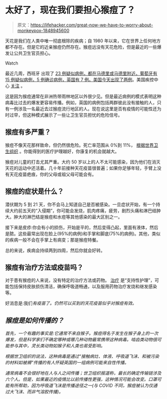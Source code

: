 # 太好了，现在我们要担心猴痘了？

> 原文：<https://lifehacker.com/great-now-we-have-to-worry-about-monkeypox-1848945600>

天花是我们在人类中唯一彻底根除的疾病；自 1980 年以来，它在世界上任何地方都不存在。但是它的近亲猴痘仍然存在。猴痘远没有天花危险，但是最近的一些爆发让公共卫生官员担心。

Watch

最近几周，西班牙 出现了 [23 例疑似病例，都在马德里或马德里附近。葡萄牙有 15 例疑似病例，5 例确诊病例，英国有 7 例。美国今天出现了两例](https://www.theguardian.com/world/2022/may/18/monkeypox-alert-spain-men-show-symptoms)[](https://www.npr.org/sections/goatsandsoda/2022/05/18/927043767/rare-monkeypox-outbreak-in-u-k-and-europe-what-is-it-and-should-we-worry)。美国疾控中心 [关注](https://www.statnews.com/2022/05/17/cdc-expresses-concern-about-possibility-of-undetected-monkeypox-spread-in-u-k/) 。

这是因为猴痘通常在非洲热带雨林地区以外很少见。但是最近病例的模式表明这种病毒比过去的爆发更容易传播。例如，英国的病例包括两群彼此没有接触的人，只有一例涉及一名最近去过猴痘流行地区的人。现在说这里是否有疫情的可能性还为时过早，但这种模式展示了一些让卫生官员担忧的危险信号。

## 猴痘有多严重？

猴痘不像天花那样致命，但仍然很危险。死亡率范围从 0%到 11%， [根据世界卫生组织](https://www.who.int/news-room/fact-sheets/detail/monkeypox) 。你能得到的医疗护理越好，你康复的机会就越大。

猴痘对儿童的打击尤其严重。大约 50 岁以上的人不太可能感染，因为他们在消灭天花的运动中还活着。几十年前接种天花疫苗很普遍；如果你足够年轻，手臂上没有天花疫苗疤痕，你的父母或祖父母可能会有。

## 猴痘的症状是什么？

潜伏期为 5 到 21 天，你不会马上知道自己是否被感染。一旦症状开始，有一个持续大约前五天的“入侵期”，你可能会发烧，肌肉疼痛，疲劳，剧烈头痛和淋巴结肿大。肿大的淋巴结是猴痘和水痘等其他感染的最大区别之一。

接下来是皮疹:你会有小的损伤，开始是平的，然后变得凸起，里面有液体，然后是脓。这些最常出现在脸上(95%的病例)和手掌和脚底(75%的病例)。其他，类似的疾病一般不会在手掌上有病变；那是猴痘特餐。

总的来说，疾病会持续两到四周，然后你就会好转。

## 猴痘有治疗方法或疫苗吗？

对于患有猴痘的人来说，没有特定的治疗方法或药物。 [治疗](https://www.ncbi.nlm.nih.gov/pmc/articles/PMC5744154/) 是“支持性护理”，可能包括保持皮肤损伤清洁，确保呼吸道畅通，以及服用药物治疗发烧和继发感染等。

好消息是:我们*有疫苗了。仍然可以买到的天花疫苗似乎对猴痘有效。*

## *猴痘是如何传播的？*

*首先，一个有趣的事实是:它通常不来自猴子。猴痘得名于发生在猴子身上的一次爆发，但是科学家们不确定哪种或哪几种动物最常携带这种病毒。啮齿类动物很可能参与其中，灵长类动物如猴子和人类也易受影响。*

*根据世卫组织的说法，这种病毒是通过“接触病灶、体液、呼吸道飞沫、和被污染的材料如被褥”传播的有人怀疑英国的一组病例可能来自性传播。*

*通常病毒不会很好地在人与人之间传播；世卫组织报道称，最长的确定传输链涉及六个人。但是，如果最近的疫情比以前传播性更强，这种情况可能会改变。口罩可能有所帮助，因为呼吸道飞沫是传播途径之一(与 COVID 不同，猴痘被认为仅通过大飞沫、而非气溶胶传播)。*